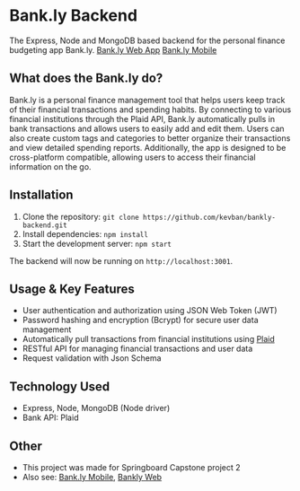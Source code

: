 # Bank.ly Backend
The Express, Node and MongoDB based backend for the personal finance budgeting app Bank.ly.
[Bank.ly Web App](https://github.com/kevban/bankly-front)
[Bank.ly Mobile](https://github.com/kevban/bankly-mobile)

## What does the Bank.ly do?

Bank.ly is a personal finance management tool that helps users keep track of their financial transactions and spending habits. By connecting to various financial institutions through the Plaid API, Bank.ly automatically pulls in bank transactions and allows users to easily add and edit them. Users can also create custom tags and categories to better organize their transactions and view detailed spending reports. Additionally, the app is designed to be cross-platform compatible, allowing users to access their financial information on the go.

## Installation

1. Clone the repository: `git clone https://github.com/kevban/bankly-backend.git`
2. Install dependencies: `npm install`
3. Start the development server: `npm start`

The backend will now be running on `http://localhost:3001`.

## Usage & Key Features

- User authentication and authorization using JSON Web Token (JWT)
- Password hashing and encryption (Bcrypt) for secure user data management
- Automatically pull transactions from financial institutions using [Plaid](https://plaid.com/)
- RESTful API for managing financial transactions and user data
- Request validation with Json Schema

## Technology Used
- Express, Node, MongoDB (Node driver)
- Bank API: Plaid

## Other
- This project was made for Springboard Capstone project 2
- Also see: [Bank.ly Mobile](https://github.com/kevban/bankly-mobile), [Bankly Web](https://github.com/kevban/bankly-front)